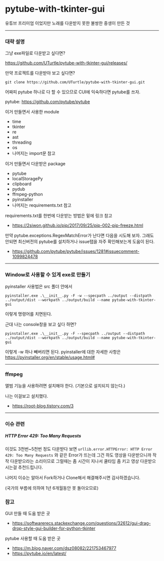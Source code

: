 # pytube-with-tkinter-gui
유튜브 프리미엄 이었지만 노래를 다운받지 못한 불쌍한 중생이 만든 것

---

### 대략 설명

그냥 exe파일로 다운받고 싶다면?

https://github.com/UTurtle/pytube-with-tkinter-gui/releases/

만약 프로젝트를 다운받아 보고 싶다면?

`git clone https://github.com/UTurtle/pytube-with-tkinter-gui.git`

어짜피 pytube 하나로 다 할 수 있으므로 CUI에 익숙하다면 pytube를 쓰자.

pytube: https://github.com/pytube/pytube

이거 만들면서 사용한 module
- time
- tkinter
- re
- ast
- threading
- os
- 나머지는 import문 참고

이거 만들면서 다운받은 package
- pytube 
- localStoragePy
- clipboard
- pydub
- ffmpeg-python
- pyinstaller
- 나머지는 requirements.txt 참고

requirements.txt를 한번에 다운받는 방법은 밑에 링크 참고
- https://2siwon.github.io/pip/2017/09/25/pip-002-pip-freeze.html


만약 pytube.exceptions.RegexMatchError가 난다면 다음을 시도해 보자.
그래도 안되면 최신버전의 pytube를 설치하거나 issue탭을 자주 확인해보는게 도움이 된다.
- https://github.com/pytube/pytube/issues/1281#issuecomment-1099824478


---

### Window로 사용할 수 있게 exe로 만들기


pyinstaller 사용법은
src 폴더 안에서

`pyinstaller.exe .\__init__.py -F -w --specpath ../output --distpath ../output/dist --workpath ../output/build --name pytube-with-tkinter-gui`

이렇게 명령어를 치면된다.

근대 나는 console창을 보고 싶다 하면?

`pyinstaller.exe .\__init__.py -F --specpath ../output --distpath ../output/dist --workpath ../output/build --name pytube-with-tkinter-gui`

이렇게 -w 하나 빼버리면 된다.
pyinstaller에 대한 자세한 사항은
https://pyinstaller.org/en/stable/usage.html#

---

### ffmpeg

앨범 기능을 사용하려면 설치해야 한다. (기본으로 설치되지 않는다.)

나는 이걸보고 설치했다.
- https://root-blog.tistory.com/3

---

### 이슈 관련

##### HTTP Error 429: Too Many Requests

이것도 3천번~5천번 정도 다운받다 보면 `urllib.error.HTTPError: HTTP Error 429: Too Many Requests` 와 같은 Error가 뜨는데
그건 하도 영상을 다운받으니까 작작 다운받으라는 소리이므로 그럴때는 좀 시간이 지나서 쿨타임 좀 키고 영상 다운받으시는걸 추천드립니다.

나머지 이슈는 알아서 Fork하거나 Clone해서 해결해주시면 감사하겠습니다.

(국가의 부름에 의하여 1년 6개월동안 못 돌아오므로)

### 참고

GUI 만들 때 도움 받은 곳
- https://softwarerecs.stackexchange.com/questions/32612/gui-drag-drop-style-gui-builder-for-python-tkinter

pytube 사용할 때 도움 받은 곳
- https://m.blog.naver.com/dsz08082/221753467977
- https://pytube.io/en/latest/
